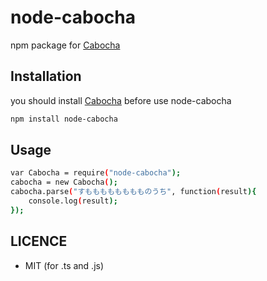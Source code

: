 # node-cabocha
npm package for [Cabocha](https://taku910.github.io/cabocha/)

## Installation
you should install [Cabocha](https://taku910.github.io/cabocha/) before use node-cabocha
```bash
npm install node-cabocha
```

## Usage
```bash
var Cabocha = require("node-cabocha");
cabocha = new Cabocha();
cabocha.parse("すもももももももものうち", function(result){
    console.log(result);
});
```

## LICENCE
- MIT (for .ts and .js)

